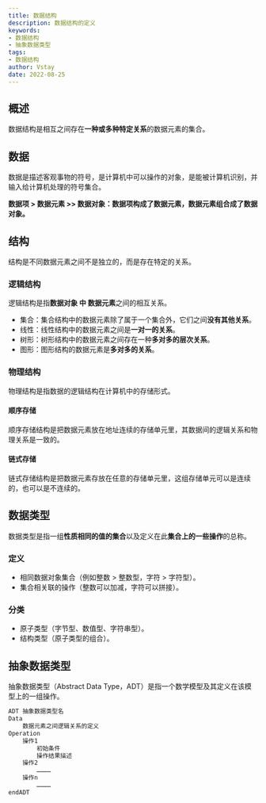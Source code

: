 ```yaml
---
title: 数据结构
description: 数据结构的定义
keywords:
- 数据结构
- 抽象数据类型
tags:
- 数据结构
author: Vstay
date: 2022-08-25
---
```

## 概述
数据结构是相互之间存在**一种或多种特定关系**的数据元素的集合。
## 数据
数据是描述客观事物的符号，是计算机中可以操作的对象，是能被计算机识别，并输入给计算机处理的符号集合。

**数据项 > 数据元素 >> 数据对象：数据项构成了数据元素，数据元素组合成了数据对象。**

## 结构
结构是不同数据元素之间不是独立的，而是存在特定的关系。
### 逻辑结构
逻辑结构是指**数据对象 中 数据元素**之间的相互关系。

- 集合：集合结构中的数据元素除了属于一个集合外，它们之间**没有其他关系**。
- 线性：线性结构中的数据元素之间是**一对一的关系**。
- 树形：树形结构中的数据元素之间存在一种**多对多的层次关系**。
- 图形：图形结构的数据元素是**多对多的关系**。

### 物理结构

物理结构是指数据的逻辑结构在计算机中的存储形式。

#### 顺序存储

顺序存储结构是把数据元素放在地址连续的存储单元里，其数据间的逻辑关系和物理关系是一致的。

#### 链式存储

链式存储结构是把数据元素存放在任意的存储单元里，这组存储单元可以是连续的，也可以是不连续的。

## 数据类型

数据类型是指一组**性质相同的值的集合**以及定义在此**集合上的一些操作**的总称。

### 定义

- 相同数据对象集合（例如整数 > 整数型，字符 > 字符型）。
- 集合相关联的操作（整数可以加减，字符可以拼接）。

### 分类

- 原子类型（字节型、数值型、字符串型）。
- 结构类型（原子类型的组合）。

## 抽象数据类型

抽象数据类型（Abstract Data Type，ADT）是指一个数学模型及其定义在该模型上的一组操作。

```markdown
ADT 抽象数据类型名
Data
	数据元素之间逻辑关系的定义
Operation
	操作1
		初始条件
		操作结果描述
	操作2
		…………
	操作n
		…………
endADT
```

